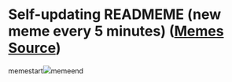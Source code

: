 # Self-updating READMEME (new meme every 5 minutes) ([Memes Source](https://bramses.notion.site/a49c1e962b7646879176ac3b327b6533?v=4d1eda54b170483cb03a40f257231764))

memestart![](https://www.notion.so/image/https%3A%2F%2Fs3-us-west-2.amazonaws.com%2Fsecure.notion-static.com%2F78d6a57b-d5f0-4068-814a-c21950a0d516%2FA22F9667-D493-4C50-8A72-4DCA594F7531.jpeg?table=block&id=e002a9f6-7625-4b36-8019-6f8f9b0e7471&cache=v2)memeend
